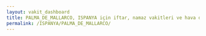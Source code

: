 ```yaml
---
layout: vakit_dashboard
title: PALMA_DE_MALLARCO, ISPANYA için iftar, namaz vakitleri ve hava durumu - ilçe/eyalet seç
permalink: /ISPANYA/PALMA_DE_MALLARCO/
---
```


<script type="text/javascript">
  var GLOBAL_COUNTRY = 'ISPANYA';
  var GLOBAL_CITY = 'PALMA_DE_MALLARCO';
  var GLOBAL_STATE = '';
  var lat = 72;
  var lon = 21;
</script>
